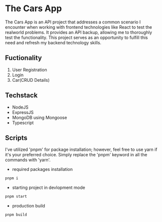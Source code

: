 # The Cars App

The Cars App is an API project that addresses a common scenario I encounter when working with frontend technologies like React to test the realworld problems. It provides an API backup, allowing me to thoroughly test the functionality. This project serves as an opportunity to fulfill this need and refresh my backend technology skills.

## Fuctionality

1. User Registration
2. Login
3. Car(CRUD Details)

## Techstack

- NodeJS
- ExpressJS
- MongoDB using Mongoose
- Typescript

## Scripts

I've utilized 'pnpm' for package installation; however, feel free to use yarn if it's your preferred choice. Simply replace the 'pnpm' keyword in all the commands with 'yarn'.

- required packages installation

```bash
pnpm i
```

- starting project in devlopment mode

```bash
pnpm start
```

- production build

```
pnpm build
```
